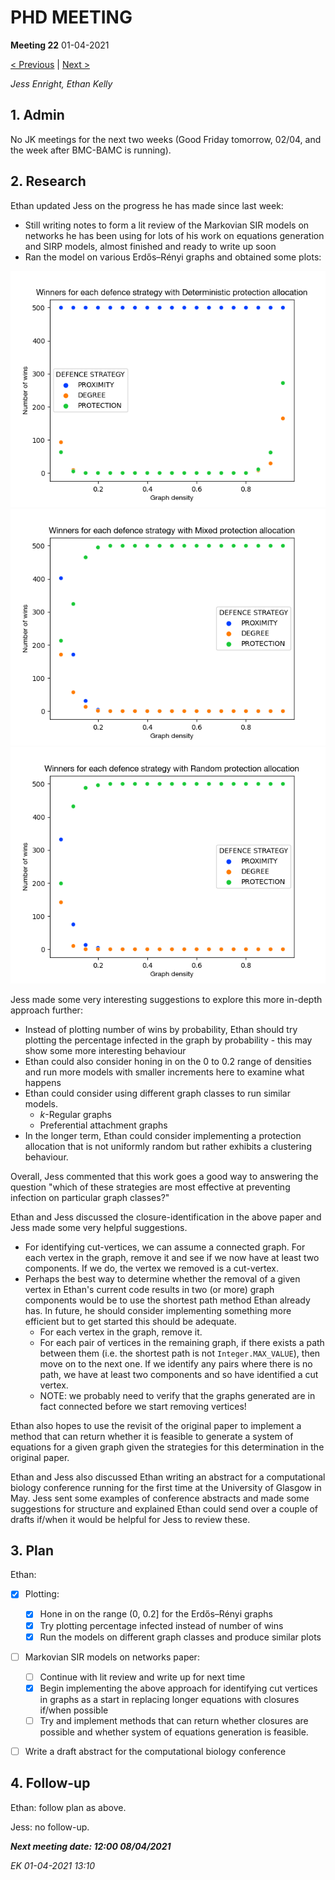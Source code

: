 # PHD MEETING

__Meeting 22__
01-04-2021

[< Previous](../03-21/21_25-03-21.md) | [Next >](../04-21/23_08-04-21.md)

_Jess Enright,_
_Ethan Kelly_


## 1. Admin

No JK meetings for the next two weeks (Good Friday tomorrow, 02/04, and the week after BMC-BAMC is running).


## 2. Research

Ethan updated Jess on the progress he has made since last week:
- Still writing notes to form a lit review of the Markovian SIR models on networks he has been using for lots of his work on equations generation and SIRP models, almost finished and ready to write up soon
- Ran the model on various Erdős–Rényi graphs and obtained some plots:

![](Images/Deterministic%20Allocation.png)
![](Images/Mixed%20Allocation.png)
![](Images/Random%20Allocation.png)

Jess made some very interesting suggestions to explore this more in-depth approach further:
- Instead of plotting number of wins by probability, Ethan should try plotting the percentage infected in the graph by probability - this may show some more interesting behaviour
- Ethan could also consider honing in on the 0 to 0.2 range of densities and run more models with smaller increments here to examine what happens
- Ethan could consider using different graph classes to run similar models.
	- $k$-Regular graphs
	- Preferential attachment graphs
- In the longer term, Ethan could consider implementing a protection allocation that is not uniformly random but rather exhibits a clustering behaviour.

Overall, Jess commented that this work goes a good way to answering the question "which of these strategies are most effective at preventing infection on particular graph classes?"


Ethan and Jess discussed the closure-identification in the above paper and Jess made some very helpful suggestions.
- For identifying cut-vertices, we can assume a connected graph. For each vertex in the graph, remove it and see if we now have at least two components. If we do, the vertex we removed is a cut-vertex.
- Perhaps the best way to determine whether the removal of a given vertex in Ethan's current code results in two (or more) graph components would be to use the shortest path method Ethan already has. In future, he should consider implementing something more efficient but to get started this should be adequate. 
	- For each vertex in the graph, remove it.
	- For each pair of vertices in the remaining graph, if there exists a path between them (i.e. the shortest path is not `Integer.MAX_VALUE`), then move on to the next one. If we identify any pairs where there is no path, we have at least two components and so have identified a cut vertex.
	- NOTE: we probably need to verify that the graphs generated are in fact connected before we start removing vertices!

Ethan also hopes to use the revisit of the original paper to implement a method that can return whether it is feasible to generate a system of equations for a given graph given the strategies for this determination in the original paper.

Ethan and Jess also discussed Ethan writing an abstract for a computational biology conference running for the first time at the University of Glasgow in May. Jess sent some examples of conference abstracts and made some suggestions for structure and explained Ethan could send over a couple of drafts if/when it would be helpful for Jess to review these.

## 3. Plan

Ethan:
- [x] Plotting:
	- [x] Hone in on the range (0, 0.2] for the Erdős–Rényi graphs
	- [x] Try plotting percentage infected instead of number of wins
	- [x] Run the models on different graph classes and produce similar plots
- [ ] Markovian SIR models on networks paper:
	- [ ] Continue with lit review and write up for next time
	- [x] Begin implementing the above approach for identifying cut vertices in graphs as a start in replacing longer equations with closures if/when possible
	- [ ] Try and implement methods that can return whether closures are possible and whether system of equations generation is feasible.
- [ ] Write a draft abstract for the computational biology conference


## 4. Follow-up

Ethan: follow plan as above.

Jess: no follow-up.


**_Next meeting date: 12:00 08/04/2021_**



_EK 01-04-2021 13:10_
